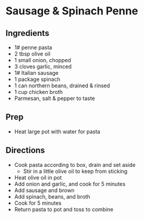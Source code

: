 # Sausage & Spinach Penne

## Ingredients

- 1# penne pasta
- 2 tbsp olive oil
- 1 small onion, chopped
- 3 cloves garlic, minced
- 1# Italian sausage
- 1 package spinach
- 1 can northern beans, drained & rinsed
- 1 cup chicken broth
- Parmesan, salt & pepper to taste

## Prep

- Heat large pot with water for pasta

## Directions

- Cook pasta according to box, drain and set aside
  - Stir in a little olive oil to keep from sticking
- Heat olive oil in pot
- Add onion and garlic, and cook for 5 minutes
- Add sausage and brown
- Add spinach, beans, and broth
- Cook for 5 minutes
- Return pasta to pot and toss to combine
